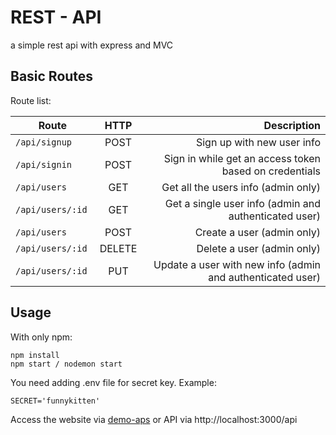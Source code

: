 # REST - API
a simple rest api with express and MVC

## Basic Routes

Route list:

| Route         | HTTP           | Description  |
| ------------- |:--------------:| ------------:|
| ```/api/signup```      | POST | Sign up with new user info |
| ```/api/signin```      | POST | Sign in while get an access token based on credentials |
| ```/api/users```      | GET | Get all the users info (admin only) |
| ```/api/users/:id```      | GET | Get a single user info (admin and authenticated user) |
| ```/api/users```     | POST | Create a user (admin only) |
| ```/api/users/:id ```     | DELETE | Delete a user (admin only) |
| ```/api/users/:id```      | PUT | Update a user with new info (admin and authenticated user) |

## Usage

With only npm:

```
npm install
npm start / nodemon start

```

You need adding .env file for secret key. Example:

```
SECRET='funnykitten'
```

Access the website via [demo-aps](https://immense-dusk-16946.herokuapp.com/) or API via http://localhost:3000/api
